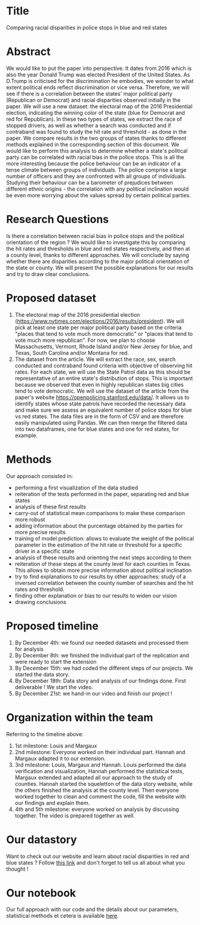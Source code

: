 # Title
Comparing racial disparities in police stops in blue and red states

# Abstract
We would like to put the paper into perspective. It dates from 2016 which is also the year Donald Trump was elected President of the United States. As D.Trump is criticised for the discrimination he embodies, we wonder to what extent political ends reflect discrimination or vice versa. Therefore, we will see if there is a correlation between the states' major political party (Republican or Democrat) and racial disparities observed initially in the paper.
We will use a new dataset: the electoral map of the 2016 Presidential election, indicating the winning color of the state (blue for Democrat and red for Republican). In these two types of states, we extract the race of stopped drivers, as well as whether a search was conducted and if contraband was found to study the hit rate and threshold - as done in the paper. We compare results in the two groups of states thanks to different methods explained in the corresponding section of this document. We would like to perform this analysis to determine whether a state's political party can be correlated with racial bias in the police stops. This is all the more interesting because the police behaviour can be an indicator of a tense climate between groups of individuals. 
The police comprise a large number of officers and they are confronted with all groups of individuals. Studying their behaviour can be a barometer of prejudices between different ethnic origins - the correlation with any political inclination would be even more worrying about the values spread by certain political parties.

# Research Questions
Is there a correlation between racial bias in police stops and the political orientation of the region ? We would like to investigate this by comparing the hit rates and thresholds in blue and red states respectively, and then at a county level, thanks to different approaches.
We will conclude by saying whether there are disparities according to the major political orientation of the state or county. We will present the possible explanations for our results and try to draw clear conclusions.

# Proposed dataset
  1. The electoral map of the 2016 presidential election (https://www.nytimes.com/elections/2016/results/president). We will pick at least one state per major political party based on the criteria "places that tend to vote much more democratic" or "places that tend to vote much more republican". For now, we plan to choose Massachusetts, Vermont, Rhode Island and/or New Jersey for blue, and Texas, South Carolina and/or Montana for red.
  2. The dataset from the article. We will extract the race, sex, search conducted and contraband found criteria with objective of observing hit rates. For each state, we will use the State Patrol data as this should be representative of an entire state's distribution of stops. This is important because we observed that even in highly republican states big cities tend to vote democratic.
We will use the dataset of the article from the paper's website https://openpolicing.stanford.edu/data/. It allows us to identify states whose state patrols have recorded the necessary data and make sure we assess an equivalent number of police stops for blue vs red states. The data files are in the form of CSV and are therefore easily manipulated using Pandas. We can then merge the filtered data into two dataframes, one for blue states and one for red states, for example.

# Methods
Our approach consisted in: 
 - performing a first visualization of the data studied
 - reiteration of the tests performed in the paper, separating red and blue states
 - analysis of these first results
 - carry-out of statistical mean comparisons to make these comparison more robust
 - adding information about the purcentage obtained by the parties for more precise results
 - training of model prediction: allows to evaluate the weight of the political parameter in the estimation of the hit rate or threshold for a specific driver in a specific state
 - analysis of these results and orienting the next steps according to them
 - reiteration of these steps at the county level for each counties in Texas. This allows to obtain more precise information about political inclination
 - try to find explanations to our results by other approaches: study of a inversed correlation between the county number of searches and the hit rates and threshold.
 - finding other explanation or bias to our results to widen our vision
 - drawing conclusions
 
# Proposed timeline
  1. By December 4th: we found our needed datasets and processed them for analysis
  2. By December 8th: we finished the individual part of the replication and were ready to start the extension
  3. By December 15th: we had coded the different steps of our projects. We started the data story.
  4. By December 18th: Data story and analysis of our findings done. First deliverable ! We start the video.
  5. By December 21st: we hand-in our video and finish our project !
  
# Organization within the team
Referring to the timeline above:
  1. 1st milestone: Louis and Margaux
  2. 2nd milestone: Everyone worked on their individual part. Hannah and Margaux adapted it to our extension.
  3. 3rd milestone: Louis, Margaux and Hannah. Louis performed the data verification and visualization, Hannah performed the statistical tests, Margaux extended and adapted all our approach to the study of counties. Hannah started the squeletton of the data story website, while the others finished the analysis at the county level. Then everyone worked together to clean and comment the code, fill the website with our findings and explain them.
  4. 4th and 5th milestone: everyone worked on analysis by discussing together. The video is prepared together as well.

# Our datastory
Want to check out our website and learn about racial disparities in red and blue states ? Follow [this link](https://mfroute.github.io/) and don't forget to tell us all about what you thought !

# Our notebook
Our full approach with our code and the details about our parameters, statistical methods et cetera is available [here](https://github.com/epfl-ada/ada-2020-project-milestone-p3-p3_halouma/blob/main/extension.ipynb).